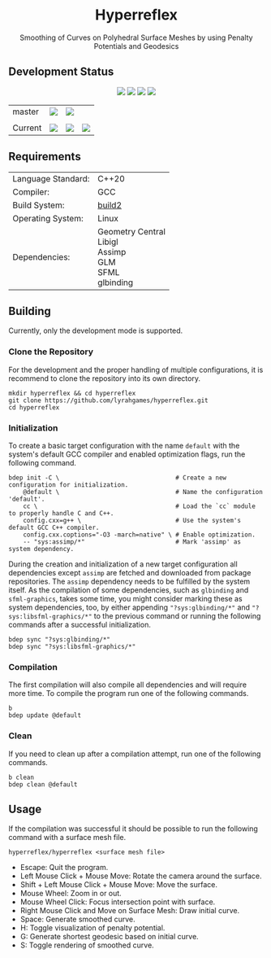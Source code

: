 <h1 align="center">
    Hyperreflex
</h1>

<p align="center">
    Smoothing of Curves on Polyhedral Surface Meshes by using Penalty Potentials and Geodesics
</p>

## Development Status

<p align="center">
    <img src="https://img.shields.io/github/languages/top/lyrahgames/hyperreflex.svg?style=for-the-badge">
    <img src="https://img.shields.io/github/languages/code-size/lyrahgames/hyperreflex.svg?style=for-the-badge">
    <img src="https://img.shields.io/github/repo-size/lyrahgames/hyperreflex.svg?style=for-the-badge">
    <a href="COPYING.md">
        <img src="https://img.shields.io/github/license/lyrahgames/hyperreflex.svg?style=for-the-badge&color=blue">
    </a>
</p>

<b>
<table align="center">
    <tr>
        <td>
            master
        </td>
        <td>
            <a href="https://github.com/lyrahgames/hyperreflex">
                <img src="https://img.shields.io/github/last-commit/lyrahgames/hyperreflex/master.svg?logo=github&logoColor=white">
            </a>
        </td>
        <!-- <td>
            <a href="https://circleci.com/gh/lyrahgames/hyperreflex/tree/master"><img src="https://circleci.com/gh/lyrahgames/hyperreflex/tree/master.svg?style=svg"></a>
        </td> -->
        <!-- <td>
            <a href="https://codecov.io/gh/lyrahgames/hyperreflex">
              <img src="https://codecov.io/gh/lyrahgames/hyperreflex/branch/master/graph/badge.svg" />
            </a>
        </td> -->
        <td>
            <a href="https://ci.stage.build2.org/?builds=lyrahgames-xstd&pv=&tc=*&cf=&mn=&tg=&rs=*">
                <img src="https://img.shields.io/badge/b|2 ci.stage.build2.org-Click here!-blue">
            </a>
        </td>
    </tr>
    <!-- <tr>
        <td>
            develop
        </td>
        <td>
            <a href="https://github.com/lyrahgames/hyperreflex/tree/develop">
                <img src="https://img.shields.io/github/last-commit/lyrahgames/hyperreflex/develop.svg?logo=github&logoColor=white">
            </a>
        </td>
        <td>
            <a href="https://circleci.com/gh/lyrahgames/hyperreflex/tree/develop"><img src="https://circleci.com/gh/lyrahgames/hyperreflex/tree/develop.svg?style=svg"></a>
        </td>
        <td>
            <a href="https://codecov.io/gh/lyrahgames/hyperreflex">
              <img src="https://codecov.io/gh/lyrahgames/hyperreflex/branch/develop/graph/badge.svg" />
            </a>
        </td>
    </tr> -->
    <tr>
        <td>
        </td>
    </tr>
    <tr>
        <td>
            Current
        </td>
        <td>
            <a href="https://github.com/lyrahgames/hyperreflex">
                <img src="https://img.shields.io/github/commit-activity/y/lyrahgames/hyperreflex.svg?logo=github&logoColor=white">
            </a>
        </td>
        <!-- <td>
            <img src="https://img.shields.io/github/release/lyrahgames/hyperreflex.svg?logo=github&logoColor=white">
        </td>
        <td>
            <img src="https://img.shields.io/github/release-pre/lyrahgames/hyperreflex.svg?label=pre-release&logo=github&logoColor=white">
        </td> -->
        <td>
            <img src="https://img.shields.io/github/tag/lyrahgames/hyperreflex.svg?logo=github&logoColor=white">
        </td>
        <td>
            <img src="https://img.shields.io/github/tag-date/lyrahgames/hyperreflex.svg?label=latest%20tag&logo=github&logoColor=white">
        </td>
        <!-- <td>
            <a href="https://queue.cppget.org/xstd">
                <img src="https://img.shields.io/website/https/queue.cppget.org/xstd.svg?down_message=empty&down_color=blue&label=b|2%20queue.cppget.org&up_color=orange&up_message=running">
            </a>
        </td> -->
    </tr>
</table>
</b>

## Requirements
<b>
<table>
    <tr>
        <td>Language Standard:</td>
        <td>C++20</td>
    </tr>
    <tr>
        <td>Compiler:</td>
        <td>
            GCC
        </td>
    </tr>
    <tr>
        <td>Build System:</td>
        <td>
            <a href="https://build2.org/">build2</a>
        </td>
    </tr>
    <tr>
        <td>Operating System:</td>
        <td>
            Linux
        </td>
    </tr>
    <tr>
        <td>Dependencies:</td>
        <td>
            Geometry Central<br>
            Libigl<br>
            Assimp<br>
            GLM<br>
            SFML<br>
            glbinding
        </td>
    </tr>
</table>
</b>

## Building
Currently, only the development mode is supported.

### Clone the Repository
For the development and the proper handling of multiple configurations, it is recommend to clone the repository into its own directory.

    mkdir hyperreflex && cd hyperreflex
    git clone https://github.com/lyrahgames/hyperreflex.git
    cd hyperreflex

### Initialization
To create a basic target configuration with the name `default` with the system's default GCC compiler and enabled optimization flags, run the following command.

    bdep init -C \                                # Create a new configuration for initialization.
        @default \                                # Name the configuration 'default'.
        cc \                                      # Load the `cc` module to properly handle C and C++.
        config.cxx=g++ \                          # Use the system's default GCC C++ compiler.
        config.cxx.coptions="-O3 -march=native" \ # Enable optimization.
        -- "sys:assimp/*"                         # Mark 'assimp' as system dependency.

During the creation and initialization of a new target configuration all dependencies except `assimp` are fetched and downloaded from package repositories.
The `assimp` dependency needs to be fulfilled by the system itself.
As the compilation of some dependencies, such as `glbinding` and `sfml-graphics`, takes some time, you might consider marking these as system dependencies, too, by either appending `"?sys:glbinding/*"` and `"?sys:libsfml-graphics/*"` to the previous command or running the following commands after a successful initialization.

    bdep sync "?sys:glbinding/*"
    bdep sync "?sys:libsfml-graphics/*"

### Compilation
The first compilation will also compile all dependencies and will require more time.
To compile the program run one of the following commands.

    b
    bdep update @default

### Clean
If you need to clean up after a compilation attempt, run one of the following commands.

    b clean
    bdep clean @default

## Usage
If the compilation was successful it should be possible to run the following command with a surface mesh file.

    hyperreflex/hyperreflex <surface mesh file>

- Escape: Quit the program.
- Left Mouse Click + Mouse Move: Rotate the camera around the surface.
- Shift + Left Mouse Click + Mouse Move: Move the surface.
- Mouse Wheel: Zoom in or out.
- Mouse Wheel Click: Focus intersection point with surface.
- Right Mouse Click and Move on Surface Mesh: Draw initial curve.
- Space: Generate smoothed curve.
- H: Toggle visualization of penalty potential.
- G: Generate shortest geodesic based on initial curve.
- S: Toggle rendering of smoothed curve.

